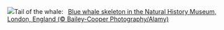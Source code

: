 ![](https://www.bing.com/th?id=OHR.MuseumWhale_EN-US2412212162_UHD.jpg&w=1000)Tail of the whale:&nbsp;&ensp;[Blue whale skeleton in the Natural History Museum, London, England (© Bailey-Cooper Photography/Alamy)](https://www.bing.com/th?id=OHR.MuseumWhale_EN-US2412212162_UHD.jpg)
<br><br/>
